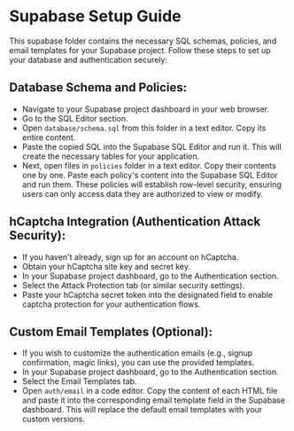 # Supabase Setup Guide

This supabase folder contains the necessary SQL schemas, policies, and email templates for your Supabase project. Follow these steps to set up your 
database and authentication securely:

## Database Schema and Policies:

- Navigate to your Supabase project dashboard in your web browser.
- Go to the SQL Editor section.
- Open `database/schema.sql` from this folder in a text editor. Copy its entire content.
- Paste the copied SQL into the Supabase SQL Editor and run it. This will create the necessary tables for your application.
- Next, open files in `policies` folder in a text editor. Copy their contents one by one. Paste each policy's content into the Supabase SQL Editor and run them. These policies will establish row-level security, ensuring users can only access data they are authorized to view or modify.

## hCaptcha Integration (Authentication Attack Security):

- If you haven't already, sign up for an account on hCaptcha.
- Obtain your hCaptcha site key and secret key.
- In your Supabase project dashboard, go to the Authentication section.
- Select the Attack Protection tab (or similar security settings).
- Paste your hCaptcha secret token into the designated field to enable captcha protection for your authentication flows.

## Custom Email Templates (Optional):

- If you wish to customize the authentication emails (e.g., signup confirmation, magic links), you can use the provided templates.
- In your Supabase project dashboard, go to the Authentication section.
- Select the Email Templates tab.
- Open `auth/email` in a code editor. Copy the content of each HTML file and paste it into the corresponding email template field in the Supabase dashboard. This will replace the default email templates with your custom versions.
